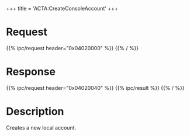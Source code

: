 +++
title = 'ACTA:CreateConsoleAccount'
+++

# Request

{{% ipc/request header="0x04020000" %}}
{{% / %}}

# Response

{{% ipc/request header="0x04020040" %}}
{{% ipc/result %}}
{{% / %}}

# Description

Creates a new local account.
